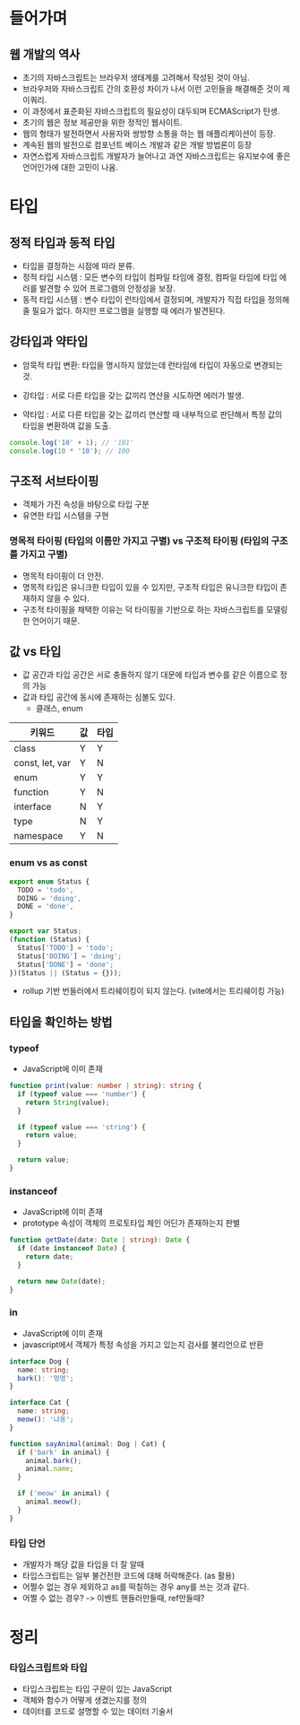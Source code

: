 # 들어가며

## 웹 개발의 역사

- 초기의 자바스크립트는 브라우저 생태계를 고려해서 작성된 것이 아님.
- 브라우저와 자바스크립트 간의 호환성 차이가 나서 이런 고민들을 해결해준 것이 제이쿼리.
- 이 과정에서 표준화된 자바스크립트의 필요성이 대두되며 ECMAScript가 탄생.
- 초기의 웹은 정보 제공만을 위한 정적인 웹사이트.
- 웹의 형태가 발전하면서 사용자와 쌍방향 소통을 하는 웹 애플리케이션이 등장.
- 계속된 웹의 발전으로 컴포넌트 베이스 개발과 같은 개발 방법론이 등장
- 자연스럽게 자바스크립트 개발자가 늘어나고 과연 자바스크립트는 유지보수에 좋은 언어인가에 대한 고민이 나옴.

# 타입

## 정적 타입과 동적 타입

- 타입을 결정하는 시점에 따라 분류.
- 정적 타입 시스템 : 모든 변수의 타입이 컴파일 타임에 결정, 컴파일 타임에 타입 에러를 발견할 수 있어 프로그램의 안정성을 보장.
- 동적 타입 시스템 : 변수 타입이 런타임에서 결정되며, 개발자가 직접 타입을 정의해 줄 필요가 없다. 하지만 프로그램을 실행할 때 에러가 발견된다.

## 강타입과 약타입

- 암묵적 타입 변환: 타입을 명시하지 않았는데 런타임에 타입이 자동으로 변경되는 것.

- 강타입 : 서로 다른 타입을 갖는 값끼리 연산을 시도하면 에러가 발생.
- 약타입 : 서로 다른 타입을 갖는 값끼리 연산할 때 내부적으로 판단해서 특정 값의 타입을 변환하여 값을 도출.

```js
console.log('10' + 1); // '101'
console.log(10 * '10'); // 100
```

## 구조적 서브타이핑

- 객체가 가진 속성을 바탕으로 타입 구분
- 유연한 타입 시스템을 구현

### 명목적 타이핑 (타입의 이름만 가지고 구별) vs 구조적 타이핑 (타입의 구조를 가지고 구별)

- 명목적 타이핑이 더 안전.
- 명목적 타입은 유니크한 타입이 있을 수 있지만, 구조적 타입은 유니크한 타입이 존재하지 않을 수 있다.
- 구조적 타이핑을 채택한 이유는 덕 타이핑을 기반으로 하는 자바스크립트를 모델링한 언어이기 때문.

## 값 vs 타입

- 값 공간과 타입 공간은 서로 충돌하지 않기 대문에 타입과 변수를 같은 이름으로 정의 가능
- 값과 타입 공간에 동시에 존재하는 심볼도 있다.
  - 클래스, enum

| 키워드          | 값  | 타입 |
| --------------- | --- | ---- |
| class           | Y   | Y    |
| const, let, var | Y   | N    |
| enum            | Y   | Y    |
| function        | Y   | N    |
| interface       | N   | Y    |
| type            | N   | Y    |
| namespace       | Y   | N    |

### enum vs as const

```ts
export enum Status {
  TODO = 'todo',
  DOING = 'doing',
  DONE = 'done',
}
```

```js
export var Status;
(function (Status) {
  Status['TODO'] = 'todo';
  Status['DOING'] = 'doing';
  Status['DONE'] = 'done';
})(Status || (Status = {}));
```

- rollup 기반 번들러에서 트리쉐이킹이 되지 않는다. (vite에서는 트리쉐이킹 가능)

## 타입을 확인하는 방법

### typeof

- JavaScript에 이미 존재

```ts
function print(value: number | string): string {
  if (typeof value === 'number') {
    return String(value);
  }

  if (typeof value === 'string') {
    return value;
  }

  return value;
}
```

### instanceof

- JavaScript에 이미 존재
- prototype 속성이 객체의 프로토타입 체인 어딘가 존재하는지 판별

```ts
function getDate(date: Date | string): Date {
  if (date instanceof Date) {
    return date;
  }

  return new Date(date);
}
```

### in

- JavaScript에 이미 존재
- javascript에서 객체가 특정 속성을 가지고 있는지 검사를 불리언으로 반환

```ts
interface Dog {
  name: string;
  bark(): '멍멍';
}

interface Cat {
  name: string;
  meow(): '냐옹';
}

function sayAnimal(animal: Dog | Cat) {
  if ('bark' in animal) {
    animal.bark();
    animal.name;
  }

  if ('meow' in animal) {
    animal.meow();
  }
}
```

### 타입 단언

- 개발자가 해당 값을 타입을 더 잘 알때
- 타입스크립트는 일부 불건전한 코드에 대해 허락해준다. (as 활용)
- 어쩔수 없는 경우 제외하고 as를 떡칠하는 경우 any를 쓰는 것과 같다.
- 어쩔 수 없는 경우? -> 이벤트 핸들러만들때, ref만들때?

# 정리

### 타입스크립트와 타입

- 타입스크립트는 타입 구문이 있는 JavaScript
- 객체와 함수가 어떻게 생겼는지를 정의
- 데이터를 코드로 설명할 수 있는 데이터 기술서
